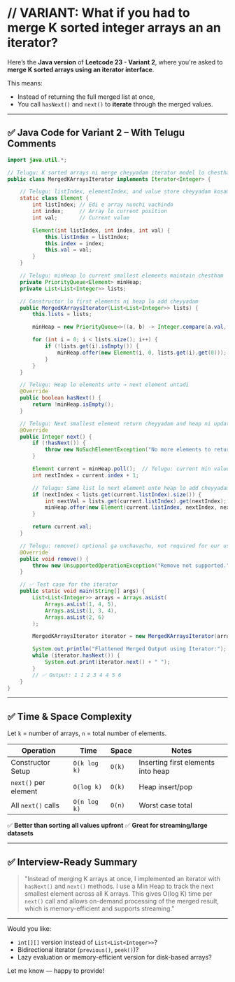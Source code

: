 

# // VARIANT: What if you had to merge K sorted integer arrays an an iterator?


Here’s the **Java version** of **Leetcode 23 - Variant 2**, where you're asked to **merge K sorted arrays using an iterator interface**.

This means:

* Instead of returning the full merged list at once,
* You call `hasNext()` and `next()` to **iterate** through the merged values.

---

## ✅ Java Code for Variant 2 – With Telugu Comments

```java
import java.util.*;

// Telugu: K sorted arrays ni merge cheyyadam iterator model lo chestham
public class MergedKArraysIterator implements Iterator<Integer> {

    // Telugu: listIndex, elementIndex, and value store cheyyadam kosam class
    static class Element {
        int listIndex; // Edi e array nunchi vachindo
        int index;     // Array lo current position
        int val;       // Current value

        Element(int listIndex, int index, int val) {
            this.listIndex = listIndex;
            this.index = index;
            this.val = val;
        }
    }

    // Telugu: minHeap lo current smallest elements maintain chestham
    private PriorityQueue<Element> minHeap;
    private List<List<Integer>> lists;

    // Constructor lo first elements ni heap lo add cheyyadam
    public MergedKArraysIterator(List<List<Integer>> lists) {
        this.lists = lists;

        minHeap = new PriorityQueue<>((a, b) -> Integer.compare(a.val, b.val));

        for (int i = 0; i < lists.size(); i++) {
            if (!lists.get(i).isEmpty()) {
                minHeap.offer(new Element(i, 0, lists.get(i).get(0)));
            }
        }
    }

    // Telugu: Heap lo elements unte → next element untadi
    @Override
    public boolean hasNext() {
        return !minHeap.isEmpty();
    }

    // Telugu: Next smallest element return cheyyadam and heap ni update cheyyadam
    @Override
    public Integer next() {
        if (!hasNext()) {
            throw new NoSuchElementException("No more elements to return.");
        }

        Element current = minHeap.poll();  // Telugu: current min value pop cheyyadam
        int nextIndex = current.index + 1;

        // Telugu: Same list lo next element unte heap lo add cheyyadam
        if (nextIndex < lists.get(current.listIndex).size()) {
            int nextVal = lists.get(current.listIndex).get(nextIndex);
            minHeap.offer(new Element(current.listIndex, nextIndex, nextVal));
        }

        return current.val;
    }

    // Telugu: remove() optional ga unchavachu, not required for our use case
    @Override
    public void remove() {
        throw new UnsupportedOperationException("Remove not supported.");
    }

    // ✅ Test case for the iterator
    public static void main(String[] args) {
        List<List<Integer>> arrays = Arrays.asList(
            Arrays.asList(1, 4, 5),
            Arrays.asList(1, 3, 4),
            Arrays.asList(2, 6)
        );

        MergedKArraysIterator iterator = new MergedKArraysIterator(arrays);

        System.out.println("Flattened Merged Output using Iterator:");
        while (iterator.hasNext()) {
            System.out.print(iterator.next() + " ");
        }
        // ✅ Output: 1 1 2 3 4 4 5 6
    }
}
```

---

## ✅ Time & Space Complexity

Let `k` = number of arrays, `n` = total number of elements.

| Operation            | Time         | Space  | Notes                              |
| -------------------- | ------------ | ------ | ---------------------------------- |
| Constructor Setup    | `O(k log k)` | `O(k)` | Inserting first elements into heap |
| `next()` per element | `O(log k)`   | `O(k)` | Heap insert/pop                    |
| All `next()` calls   | `O(n log k)` | `O(n)` | Worst case total                   |

✅ **Better than sorting all values upfront**
✅ **Great for streaming/large datasets**

---

## ✅ Interview-Ready Summary

> "Instead of merging K arrays at once, I implemented an iterator with `hasNext()` and `next()` methods. I use a Min Heap to track the next smallest element across all K arrays. This gives O(log K) time per `next()` call and allows on-demand processing of the merged result, which is memory-efficient and supports streaming."

---

Would you like:

* `int[][]` version instead of `List<List<Integer>>`?
* Bidirectional iterator (`previous()`, `peek()`)?
* Lazy evaluation or memory-efficient version for disk-based arrays?

Let me know — happy to provide!
